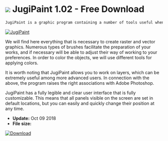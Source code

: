 # ![](https://cdn.softexe.net/static/icon/4/jugipaint-9757.png) JugiPaint 1.02 - Free Download

```sh
JugiPaint is a graphic program containing a number of tools useful when drawing and painting on a computer.
```
[![JugiPaint](https://gallery.dpcdn.pl/imgc/Tools/85282/g_-_420x350_1.5_-_xd87271a5-779d-43aa-9a23-aab79c64fc8e.jpg)](https://softexe.net/win/multimedia/graphics-editors/jugipaint:ageg.html)

We will find here everything that is necessary to create raster and vector graphics. Numerous types of brushes facilitate the preparation of your works, and if necessary will be able to adjust their way of working to your preferences. In order to color the objects, we will use different tools for applying colors.
 
 It is worth noting that JugiPaint allows you to work on layers, which can be extremely useful among more advanced users. In connection with the above, the program raises the right associations with Adobe Photoshop.
 
 JugiPaint has a fully legible and clear user interface that is fully customizable. This means that all panels visible on the screen are set in default locations, but you can easily and quickly change their position at any time.


- **Update:** Oct 09 2018
- **File size:** 

[![Download](https://cdn.softexe.net/static/img/download.png)](https://softexe.net/win/multimedia/graphics-editors/jugipaint:ageg.html)

